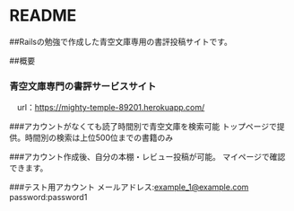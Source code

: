 # README

##Railsの勉強で作成した青空文庫専用の書評投稿サイトです。

##概要
### 青空文庫専門の書評サービスサイト
　url：https://mighty-temple-89201.herokuapp.com/

###アカウントがなくても読了時間別で青空文庫を検索可能
トップページで提供。時間別の検索は上位500位までの書籍のみ

###アカウント作成後、自分の本棚・レビュー投稿が可能。
マイページで確認できます。
  
###テスト用アカウント
メールアドレス:example_1@example.com
password:password1
